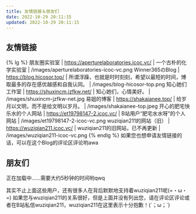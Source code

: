 ```yaml
---
title: 友情链接＆朋友们
date: 2022-10-29 20:11:15
updated: 2022-10-29 20:11:15
---
```

## 友情链接
{% lg %}
朋友圈实验室 | https://aperturelaboratories.icoc.vc/ | 一个古朴的化学实验室 | /images/aperturelaboratories-icoc-vc.png
Winner365のBlog | https://blog.hicosor.top/ | 所谓浮躁，也就是时时刻刻，希望以最短的时间，博取最多的存在感优越感和自我认同。 | /images/blog-hicosor-top.png
知心她们工作室 | https://shuxincm.jzfkw.net/ | 知心她们，心情美好。 | /images/shuxincm-jzfkw-net.jpg
易姐的博客 | https://shakaianee.top/ | 给岁月以文明，而不是给文明以岁月。 | /images/shakaianee-top.jpeg
开心的肥宅快乐水的个人网站 | https://et19798147-2.icoc.vc/ | B站用户“肥宅水水呀”的个人网站 | /images/et19798147-2-icoc-vc.png
wuziqian211的网站（旧） | https://wuziqian211.icoc.vc/ | wuziqian211的旧网站，已不再更新 | /images/wuziqian211-icoc-vc.png
{% endlg %}
如果您也想申请友情链接的话，可以在这个Blog的评论区评论哟awa

## 朋友们
<div class="link-grid" id="friends">正在加载中……需要大约5秒钟的时间哟qwq</div>

其实不止上面这些用户，还有很多人在背后默默地支持着wuziqian211呢(=・ω・=)
如果您与wuziqian211的关系很好，但是上面并没有列出您，请在评论区评论或者在B站私信wuziqian211，wuziqian211在这里表示十分抱歉！(´；ω；\`)

<script data-pjax>
(async () => {
  const friends = document.querySelector('div#friends');
  if (!friends) return;
  const json = await (await fetch('https://api.yumeharu.top/api/modules?id=friends&version=2')).json();
  if (json.code === 0) {
    friends.innerText = '';
    for (const u of json.data.sort(() => 0.5 - Math.random())) {
      const userDiv = document.createElement('div');
      userDiv.className = 'link-grid-container';
      const avatar = document.createElement('img');
      avatar.className = 'link-grid-image nofancybox';
      avatar.title = u.title;
      avatar.src = u.image;
      avatar.referrerPolicy = 'no-referrer';
      userDiv.appendChild(avatar);
      if (u.icon) {
        const faceIcon = document.createElement('img');
        faceIcon.className = 'face-icon nofancybox';
        faceIcon.alt = '';
        switch (u.icon) {
          case 'personal':
            faceIcon.title = 'UP 主认证';
            faceIcon.src = '/images/personal.svg';
            break;
          case 'business':
            faceIcon.title = '机构认证';
            faceIcon.src = '/images/business.svg';
            break;
          case 'big-vip':
            faceIcon.title = '大会员';
            faceIcon.src = '/images/big-vip.svg';
            break;
        }
        userDiv.appendChild(faceIcon);
      }
      const title = document.createElement('p');
      title.style.color = u.color || '';
      title.innerText = u.title;
      userDiv.appendChild(title);
      const desc = document.createElement('p');
      desc.innerText = u.desc;
      userDiv.appendChild(desc);
      const link = document.createElement('a');
      link.target = '_blank';
      link.rel = 'noopener external nofollow noreferrer';
      link.href = u.link;
      userDiv.appendChild(link);
      friends.append(userDiv);
    }
  }
  const restUserDiv = document.createElement('div');
  restUserDiv.className = 'link-grid-container';
  const restAvatar = document.createElement('object');
  restAvatar.className = 'link-grid-image';
  restAvatar.data = '/images/you.png';
  restUserDiv.appendChild(restAvatar);
  const restTitle = document.createElement('p');
  restTitle.innerText = '您';
  restUserDiv.appendChild(restTitle);
  const restDesc = document.createElement('p');
  restDesc.innerText = '是的，就是您 (=・ω・=) 您一直在支持着 wuziqian211，当然也是 wuziqian211 的朋友哟 awa';
  restUserDiv.appendChild(restDesc);
  const restLink = document.createElement('a');
  restLink.target = '_blank';
  restLink.rel = 'noopener external nofollow noreferrer';
  restLink.href = 'https://space.bilibili.com/';
  restUserDiv.appendChild(restLink);
  friends.append(restUserDiv);
})();
</script>
